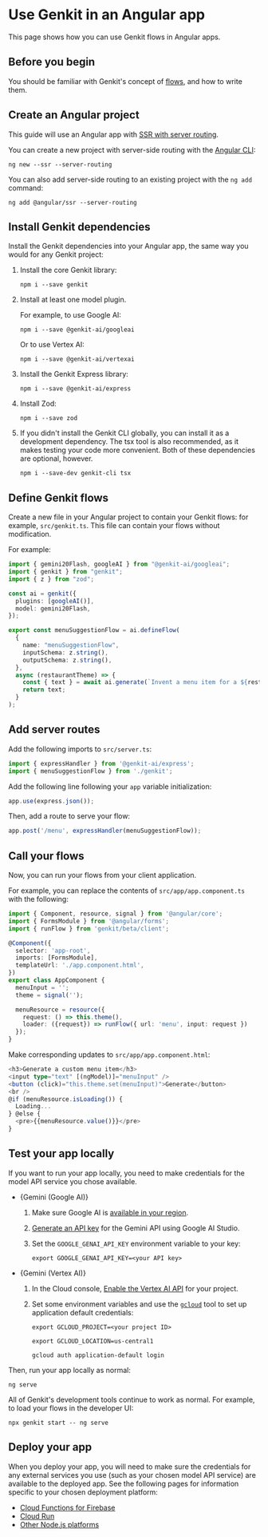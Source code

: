 # Use Genkit in an Angular app

This page shows how you can use Genkit flows in Angular apps.

## Before you begin

You should be familiar with Genkit's concept of [flows](flows), and how to write
them.

## Create an Angular project

This guide will use an Angular app with
[SSR with server routing](https://angular.dev/guide/hybrid-rendering).

You can create a new project with server-side routing with the
[Angular CLI](https://angular.dev/installation#install-angular-cli):

```posix-terminal
ng new --ssr --server-routing
```

You can also add server-side routing to an existing project with the `ng add` command:

```posix-terminal
ng add @angular/ssr --server-routing
```

## Install Genkit dependencies

Install the Genkit dependencies into your Angular app, the same way you would
for any Genkit project:

1.  Install the core Genkit library:

    ```posix-terminal
    npm i --save genkit
    ```

1.  Install at least one model plugin.

    For example, to use Google AI:

    ```posix-terminal
    npm i --save @genkit-ai/googleai
    ```

    Or to use Vertex AI:

    ```posix-terminal
    npm i --save @genkit-ai/vertexai
    ```

1.  Install the Genkit Express library:

    ```posix-terminal
    npm i --save @genkit-ai/express
    ```

1.  Install Zod:

    ```posix-terminal
    npm i --save zod
    ```

1.  If you didn't install the Genkit CLI globally, you can install it as a
    development dependency. The tsx tool is also recommended, as it makes
    testing your code more convenient. Both of these dependencies are optional,
    however.

    ```posix-terminal
    npm i --save-dev genkit-cli tsx
    ```

## Define Genkit flows

Create a new file in your Angular project to contain your Genkit flows: for
example, `src/genkit.ts`. This file can contain your flows without
modification.

For example:

```ts
import { gemini20Flash, googleAI } from "@genkit-ai/googleai";
import { genkit } from "genkit";
import { z } from "zod";

const ai = genkit({
  plugins: [googleAI()],
  model: gemini20Flash,
});

export const menuSuggestionFlow = ai.defineFlow(
  {
    name: "menuSuggestionFlow",
    inputSchema: z.string(),
    outputSchema: z.string(),
  },
  async (restaurantTheme) => {
    const { text } = await ai.generate(`Invent a menu item for a ${restaurantTheme} themed restaurant.`);
    return text;
  }
);
```

## Add server routes

Add the following imports to `src/server.ts`:

```ts
import { expressHandler } from '@genkit-ai/express';
import { menuSuggestionFlow } from './genkit';
```

Add the following line following your `app` variable initialization:

```ts
app.use(express.json());
```

Then, add a route to serve your flow:

```ts
app.post('/menu', expressHandler(menuSuggestionFlow));
```

## Call your flows

Now, you can run your flows from your client application.

For example, you can replace the contents of
`src/app/app.component.ts` with the following:

```ts
import { Component, resource, signal } from '@angular/core';
import { FormsModule } from '@angular/forms';
import { runFlow } from 'genkit/beta/client';

@Component({
  selector: 'app-root',
  imports: [FormsModule],
  templateUrl: './app.component.html',
})
export class AppComponent {
  menuInput = '';
  theme = signal('');

  menuResource = resource({
    request: () => this.theme(),
    loader: ({request}) => runFlow({ url: 'menu', input: request })
  });
}
```

Make corresponding updates to `src/app/app.component.html`:

```ts
<h3>Generate a custom menu item</h3>
<input type="text" [(ngModel)]="menuInput" />
<button (click)="this.theme.set(menuInput)">Generate</button>
<br />
@if (menuResource.isLoading()) {
  Loading...
} @else {
  <pre>{{menuResource.value()}}</pre>
}
```

## Test your app locally

If you want to run your app locally, you need to make credentials for the model
API service you chose available.

- {Gemini (Google AI)}

  1.  Make sure Google AI is
      [available in your region](https://ai.google.dev/available_regions).

  1.  [Generate an API key](https://aistudio.google.com/app/apikey) for the
      Gemini API using Google AI Studio.

  1.  Set the `GOOGLE_GENAI_API_KEY` environment variable to your key:

      ```posix-terminal
      export GOOGLE_GENAI_API_KEY=<your API key>
      ```

- {Gemini (Vertex AI)}

  1.  In the Cloud console,
      [Enable the Vertex AI API](https://console.cloud.google.com/apis/library/aiplatform.googleapis.com?project=_)
      for your project.

  1.  Set some environment variables and use the
      [`gcloud`](https://cloud.google.com/sdk/gcloud) tool to set up application
      default credentials:

      ```posix-terminal
      export GCLOUD_PROJECT=<your project ID>

      export GCLOUD_LOCATION=us-central1

      gcloud auth application-default login
      ```

Then, run your app locally as normal:

```posix-terminal
ng serve
```

All of Genkit's development tools continue to work as normal. For example, to
load your flows in the developer UI:

```posix-terminal
npx genkit start -- ng serve
```

## Deploy your app 

When you deploy your app, you will need to make sure the credentials for any
external services you use (such as your chosen model API service) are available
to the deployed app. See the following pages for information specific to your
chosen deployment platform:

- [Cloud Functions for Firebase](firebase)
- [Cloud Run](cloud-run)
- [Other Node.js platforms](deploy-node)
